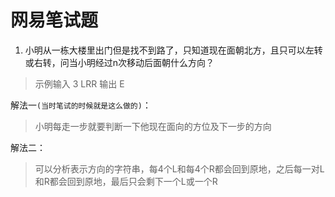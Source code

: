 # 网易笔试题

1. 小明从一栋大楼里出门但是找不到路了，只知道现在面朝北方，且只可以左转或右转，问当小明经过n次移动后面朝什么方向？
> 示例输入
> 3
> LRR
> 输出
> E

解法一`(当时笔试的时候就是这么做的)`：
> 小明每走一步就要判断一下他现在面向的方位及下一步的方向

解法二：
> 可以分析表示方向的字符串，每4个L和每4个R都会回到原地，之后每一对L和R都会回到原地，最后只会剩下一个L或一个R
